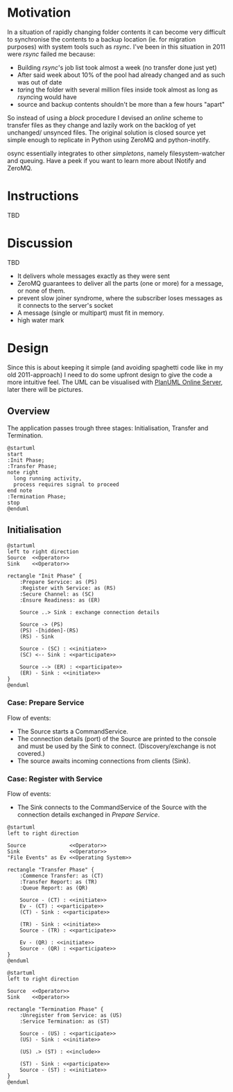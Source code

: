 # Motivation
In a situation of rapidly changing folder contents it can become very
difficult to synchronise the contents to a backup location (ie. for migration
purposes) with system tools such as *rsync*. I've been in this situation in
2011 were *rsync* failed me because:

 - Building *rsync*'s job list took almost a week (no transfer done just yet)
 - After said week about 10% of the pool had already changed and as such was out of date
 - *tar*ing the folder with several million files inside took almost as long as *rsync*ing would have
 - source and backup contents shouldn't be more than a few hours "apart"

So instead of using a *block* procedure I devised an *online* scheme to
transfer files as they change and lazily work on the backlog of yet unchanged/
unsynced files. The original solution is closed source yet simple enough to
replicate in Python using ZeroMQ and python-inotify.

osync essentially integrates to other *simpletons*, namely filesystem-watcher
and queuing. Have a peek if you want to learn more about INotify and ZeroMQ.

# Instructions
TBD

# Discussion
TBD

 - It delivers whole messages exactly as they were sent
 - ZeroMQ guarantees to deliver all the parts (one or more) for a message, or none of them.
 - prevent slow joiner syndrome, where the subscriber loses messages as it connects to the server's socket
 - A message (single or multipart) must fit in memory.
 - high water mark

# Design
Since this is about keeping it simple (and avoiding spaghetti code like in my old 2011-approach) I need to do some upfront design to give the code a more intuitive feel. The UML can be visualised with [PlanUML Online Server](http://www.plantuml.com/plantuml/form), later there will be pictures.

## Overview
The application passes trough three stages: Initialisation, Transfer and Termination.

```
@startuml
start
:Init Phase;
:Transfer Phase;
note right
  long running activity,
  process requires signal to proceed
end note
:Termination Phase;
stop
@enduml
```

## Initialisation
```
@startuml
left to right direction
Source  <<Operator>>
Sink    <<Operator>>

rectangle "Init Phase" {
    :Prepare Service: as (PS)
    :Register with Service: as (RS)
    :Secure Channel: as (SC)
    :Ensure Readiness: as (ER)
    
    Source ..> Sink : exchange connection details
    
    Source -> (PS)
    (PS) -[hidden]-(RS)
    (RS) - Sink
    
    Source - (SC) : <<initiate>>
    (SC) <-- Sink : <<participate>>
    
    Source --> (ER) : <<participate>>
    (ER) - Sink : <<initiate>>
}
@enduml
```

### Case: Prepare Service
Flow of events:

 - The Source starts a CommandService.
 - The connection details (port) of the Source are printed to the console and
   must be used by the Sink to connect. (Discovery/exchange is not covered.)
 - The source awaits incoming connections from clients (Sink).

### Case: Register with Service
Flow of events:

 - The Sink connects to the CommandService of the Source with the connection
   details exchanged in *Prepare Service*.

```
@startuml
left to right direction

Source              <<Operator>>
Sink                <<Operator>>
"File Events" as Ev <<Operating System>>

rectangle "Transfer Phase" {
    :Commence Transfer: as (CT)
    :Transfer Report: as (TR)
    :Queue Report: as (QR)

    Source - (CT) : <<initiate>>
    Ev - (CT) : <<participate>>
    (CT) - Sink : <<participate>>

    (TR) - Sink : <<initiate>>
    Source - (TR) : <<participate>>

    Ev - (QR) : <<initiate>>
    Source - (QR) : <<participate>>
}
@enduml
```

```
@startuml
left to right direction

Source  <<Operator>>
Sink    <<Operator>>

rectangle "Termination Phase" {
    :Unregister from Service: as (US)
    :Service Termination: as (ST)

    Source - (US) : <<participate>>
    (US) - Sink : <<initiate>>

    (US) .> (ST) : <<include>>

    (ST) - Sink : <<participate>>
    Source - (ST) : <<initiate>>
}
@enduml
```

